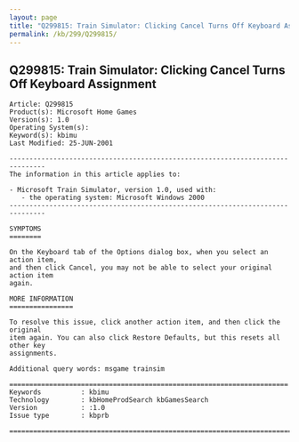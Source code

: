 ```yaml
---
layout: page
title: "Q299815: Train Simulator: Clicking Cancel Turns Off Keyboard Assignment"
permalink: /kb/299/Q299815/
---
```


## Q299815: Train Simulator: Clicking Cancel Turns Off Keyboard Assignment

	Article: Q299815
	Product(s): Microsoft Home Games
	Version(s): 1.0
	Operating System(s): 
	Keyword(s): kbimu
	Last Modified: 25-JUN-2001
	
	-------------------------------------------------------------------------------
	The information in this article applies to:
	
	- Microsoft Train Simulator, version 1.0, used with:
	   - the operating system: Microsoft Windows 2000 
	-------------------------------------------------------------------------------
	
	SYMPTOMS
	========
	
	On the Keyboard tab of the Options dialog box, when you select an action item,
	and then click Cancel, you may not be able to select your original action item
	again.
	
	MORE INFORMATION
	================
	
	To resolve this issue, click another action item, and then click the original
	item again. You can also click Restore Defaults, but this resets all other key
	assignments.
	
	Additional query words: msgame trainsim
	
	======================================================================
	Keywords          : kbimu 
	Technology        : kbHomeProdSearch kbGamesSearch
	Version           : :1.0
	Issue type        : kbprb
	
	=============================================================================
	
